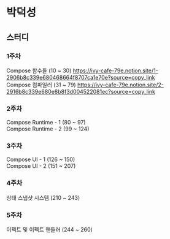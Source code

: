 # 박덕성
## 스터디
### 1주차
Compose 함수들 (10 ~ 30) https://ivy-cafe-79e.notion.site/1-2906b8c339e680468664f8707ca1e70e?source=copy_link <br>
Compose 컴파일러 (31 ~ 79) https://ivy-cafe-79e.notion.site/2-2916b8c339e680e8b8f3d004522081ec?source=copy_link

### 2주차
Compose Runtime - 1 (80 ~ 97) <br>
Compose Runtime - 2 (99 ~ 124)

### 3주차
Compose UI - 1 (126 ~ 150) <br>
Compose UI - 2 (151 ~ 207)

### 4주차
상태 스냅샷 시스템 (210 ~ 243)

### 5주차
이펙트 및 이펙트 핸들러 (244 ~ 260)
